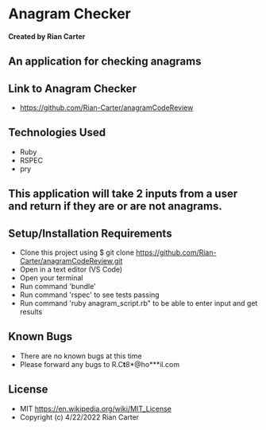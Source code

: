# Anagram Checker

#### Created by Rian Carter

## An application for checking anagrams

## Link to Anagram Checker

* https://github.com/Rian-Carter/anagramCodeReview

## Technologies Used

* Ruby
* RSPEC
* pry

## This application will take 2 inputs from a user and return if they are or are not anagrams.

## Setup/Installation Requirements

* Clone this project using $ git clone https://github.com/Rian-Carter/anagramCodeReview.git
* Open in a text editor (VS Code)
* Open your terminal 
* Run command 'bundle'
* Run command 'rspec' to see tests passing
* Run command 'ruby anagram_script.rb" to be able to enter input and get results

## Known Bugs

* There are no known bugs at this time
* Please forward any bugs to R.C**t**8*@ho***il.com

## License

* MIT https://en.wikipedia.org/wiki/MIT_License
* Copyright (c) 4/22/2022 Rian Carter
